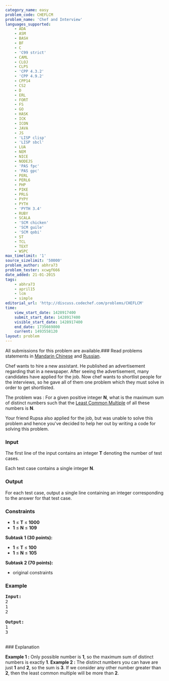 ```yaml
---
category_name: easy
problem_code: CHEFLCM
problem_name: 'Chef and Interview'
languages_supported:
    - ADA
    - ASM
    - BASH
    - BF
    - C
    - 'C99 strict'
    - CAML
    - CLOJ
    - CLPS
    - 'CPP 4.3.2'
    - 'CPP 4.9.2'
    - CPP14
    - CS2
    - D
    - ERL
    - FORT
    - FS
    - GO
    - HASK
    - ICK
    - ICON
    - JAVA
    - JS
    - 'LISP clisp'
    - 'LISP sbcl'
    - LUA
    - NEM
    - NICE
    - NODEJS
    - 'PAS fpc'
    - 'PAS gpc'
    - PERL
    - PERL6
    - PHP
    - PIKE
    - PRLG
    - PYPY
    - PYTH
    - 'PYTH 3.4'
    - RUBY
    - SCALA
    - 'SCM chicken'
    - 'SCM guile'
    - 'SCM qobi'
    - ST
    - TCL
    - TEXT
    - WSPC
max_timelimit: '1'
source_sizelimit: '50000'
problem_author: abhra73
problem_tester: xcwgf666
date_added: 21-01-2015
tags:
    - abhra73
    - april15
    - lcm
    - simple
editorial_url: 'http://discuss.codechef.com/problems/CHEFLCM'
time:
    view_start_date: 1428917400
    submit_start_date: 1428917400
    visible_start_date: 1428917400
    end_date: 1735669800
    current: 1493558120
layout: problem
---
```

All submissions for this problem are available.###  Read problems statements in [Mandarin Chinese](http://www.codechef.com/download/translated/APRIL15/mandarin/CHEFLCM.pdf) and [Russian](http://www.codechef.com/download/translated/APRIL15/russian/CHEFLCM.pdf).

Chef wants to hire a new assistant. He published an advertisement regarding that in a newspaper. After seeing the advertisement, many candidates have applied for the job. Now chef wants to shortlist people for the interviews, so he gave all of them one problem which they must solve in order to get shortlisted.

 The problem was : For a given positive integer **N**, what is the maximum sum of distinct numbers such that the [Least Common Multiple](http://en.wikipedia.org/wiki/Least_common_multiple) of all these numbers is **N**.

 Your friend Rupsa also applied for the job, but was unable to solve this problem and hence you've decided to help her out by writing a code for solving this problem.

### Input

The first line of the input contains an integer **T** denoting the number of test cases.

Each test case contains a single integer **N**.

### Output

For each test case, output a single line containing an integer corresponding to the answer for that test case.

### Constraints

- **1** ≤ **T** ≤ **1000**
- **1** ≤ **N** ≤ **109**

**Subtask 1 (30 points):**

- **1** ≤ **T** ≤ **100**
- **1** ≤ **N** ≤ **105**

**Subtask 2 (70 points):**

- original constraints

### Example

<pre><b>Input:</b>
2
1
2

<b>Output:</b>
1
3

</pre>### Explanation
**Example 1 :** Only possible number is **1**, so the maximum sum of distinct numbers is exactly **1**. 
**Example 2 :** The distinct numbers you can have are just **1** and **2**, so the sum is **3**. If we consider any other number greater than **2**, then the least common multiple will be more than **2**.
